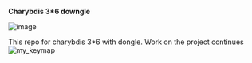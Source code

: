 **Charybdis 3*6 downgle**

![image](https://github.com/user-attachments/assets/0ff7d0b6-d020-493d-9c3a-81cbd71db521)

This repo for charybdis 3*6 with dongle.
Work on the project continues
![my_keymap](https://github.com/user-attachments/assets/db53c185-02c7-47e4-a2d5-2270d5ada041)
